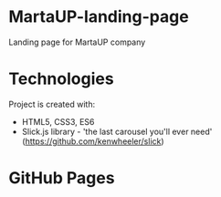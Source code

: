 # MartaUP-landing-page
Landing page for MartaUP company

# Technologies
Project is created with:
* HTML5, CSS3, ES6
* Slick.js library - 'the last carousel you'll ever need' (https://github.com/kenwheeler/slick)

# GitHub Pages

